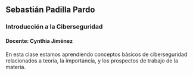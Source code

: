 ## Sebastián Padilla Pardo

### Introducción a la Ciberseguridad
#### Docente:  Cynthia Jiménez
En esta clase estamos aprendiendo conceptos básicos de ciberseguridad relacionados a teoría, la importancia, y los prospectos de trabajo de la materia.